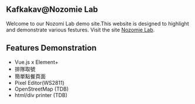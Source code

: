 ## Kafkakav@Nozomie Lab
Welcome to our Nozomi Lab demo site.This website is designed to highlight and demonstrate various festures.
Visit the site [Nozomie Lab](https://kafkakav.github.io/).

## Features Demonstration
* Vue.js x Element+
* 排隊取號
* 簡單點餐頁面
* Pixel Editor(WS2811)
* OpenStreetMap (TDB)
* html/div printer (TDB)
